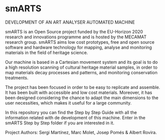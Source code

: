 # smARTS
DEVELOPMENT OF AN ART ANALYSER AUTOMATED MACHINE 

smARTS is an Open Source project funded by the EU-Horizon 2020 research and innovations programme and is hosted by the MECAMAT research group. smARTS aims low cost prototypes, free and open source software and hardware technology for mapping, analyse and monitoring materials in the field of heritage science.

Our machine is based in a Cartesian movement system and its goal is to do a high resolution scanning of cultural heritage material samples, in order to map materials decay processes and patterns, and monitoring conservation treatments.

The project has been focused in order to be easy to replicate and assemble. It has been built with accessible and low cost materials. Moreover, it has been designed considering the chance to adapt the main dimensions to the user necessities, which makes it useful for a large community.

In this repository you can find the Step by Step Guide with all the information related with de development of this machine.
Enter in the smARTS Step by Step folder if you are interested in it.

Project Authors: Sergi Martínez, Marc Molet, Josep Pomés & Albert Rovira.
